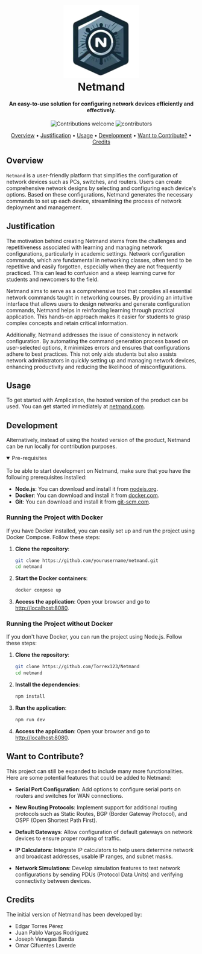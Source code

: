 <h1 align="center">
  <br>
  <img src="https://github.com/Torrex123/Netmand/blob/main/public/assets/Logo.png" alt="Markdownify" width="200">
  <br>
  Netmand
  <br>
</h1>

<h4 align="center">An easy-to-use solution for configuring network devices efficiently and effectively.</h4>

<p align="center">
    <img src="https://img.shields.io/badge/contributions-welcome-orange.svg" alt="Contributions welcome">
    <img src="https://img.shields.io/github/contributors-anon/Torrex123/Netmand?color=yellow&style=flat-square" alt="contributors" style="height: 20px;">
</p>

<p align="center">
  <a href="#overview">Overview</a> •
  <a href="#justification">Justification</a> •
  <a href="#usage">Usage</a> •
  <a href="#development">Development</a> •
  <a href="#want-to-contribute">Want to Contribute?</a> •
  <a href="#credits">Credits</a>
</p>

## Overview

`Netmand` is a user-friendly platform that simplifies the configuration of network devices such as PCs, switches, and routers. Users can create comprehensive network designs by selecting and configuring each device's options. Based on these configurations, Netmand generates the necessary commands to set up each device, streamlining the process of network deployment and management.

## Justification

The motivation behind creating Netmand stems from the challenges and repetitiveness associated with learning and managing network configurations, particularly in academic settings. Network configuration commands, which are fundamental in networking classes, often tend to be repetitive and easily forgotten, especially when they are not frequently practiced. This can lead to confusion and a steep learning curve for students and newcomers to the field.

Netmand aims to serve as a comprehensive tool that compiles all essential network commands taught in networking courses. By providing an intuitive interface that allows users to design networks and generate configuration commands, Netmand helps in reinforcing learning through practical application. This hands-on approach makes it easier for students to grasp complex concepts and retain critical information.

Additionally, Netmand addresses the issue of consistency in network configuration. By automating the command generation process based on user-selected options, it minimizes errors and ensures that configurations adhere to best practices. This not only aids students but also assists network administrators in quickly setting up and managing network devices, enhancing productivity and reducing the likelihood of misconfigurations.

## Usage

To get started with Amplication, the hosted version of the product can be used. You can get started immediately at [netmand.com](http://172.174.226.42:8080/).

## Development

Alternatively, instead of using the hosted version of the product, Netmand can be run locally for contribution purposes.

<details open>
<summary>
Pre-requisites
</summary> <br />
To be able to start development on Netmand, make sure that you have the following prerequisites installed:

- **Node.js**: You can download and install it from [nodejs.org](https://nodejs.org/).
- **Docker**: You can download and install it from [docker.com](https://www.docker.com/).
- **Git**: You can download and install it from [git-scm.com](https://git-scm.com/).

### Running the Project with Docker

If you have Docker installed, you can easily set up and run the project using Docker Compose. Follow these steps:

1. **Clone the repository**:
   ```sh
   git clone https://github.com/yourusername/netmand.git
   cd netmand
   ```

2. **Start the Docker containers**:
   ```sh
   docker compose up
   ```

3. **Access the application**:
   Open your browser and go to [http://localhost:8080](http://localhost:8080/).

### Running the Project without Docker

If you don't have Docker, you can run the project using Node.js. Follow these steps:

1. **Clone the repository**:
   ```sh
   git clone https://github.com/Torrex123/Netmand
   cd netmand
   ```

2. **Install the dependencies**:
   ```sh
   npm install
   ```

3. **Run the application**:
   ```sh
   npm run dev
   ```

4. **Access the application**:
   Open your browser and go to [http://localhost:8080](http://localhost:8080/).
</details>

## Want to Contribute?

This project can still be expanded to include many more functionalities. Here are some potential features that could be added to Netmand:

- **Serial Port Configuration**: 
  Add options to configure serial ports on routers and switches for WAN connections.

- **New Routing Protocols**: 
  Implement support for additional routing protocols such as Static Routes, BGP (Border Gateway Protocol), and OSPF (Open Shortest Path First).

- **Default Gateways**: 
  Allow configuration of default gateways on network devices to ensure proper routing of traffic.

- **IP Calculators**: 
  Integrate IP calculators to help users determine network and broadcast addresses, usable IP ranges, and subnet masks.

- **Network Simulations**: 
  Develop simulation features to test network configurations by sending PDUs (Protocol Data Units) and verifying connectivity between devices.

## Credits

The initial version of Netmand has been developed by:

- Edgar Torres Pérez
- Juan Pablo Vargas Rodríguez
- Joseph Venegas Banda 
- Omar Cifuentes Laverde
